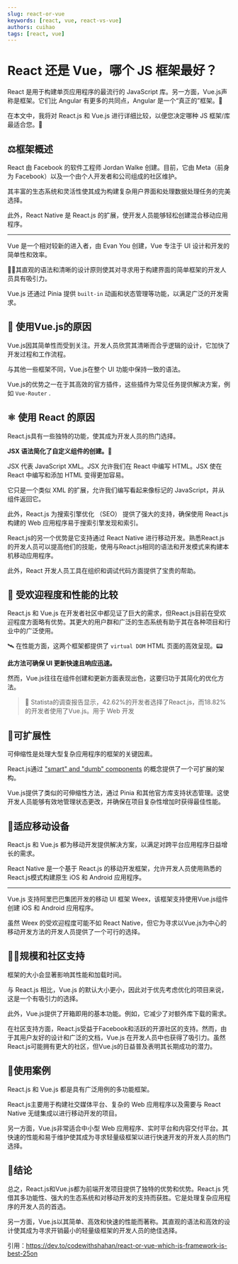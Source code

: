 ```yaml
---
slug: react-or-vue
keywords: [react, vue, react-vs-vue]
authors: cuihao
tags: [react, vue]
---
```


# React 还是 Vue，哪个 JS 框架最好？
React 是用于构建单页应用程序的最流行的 JavaScript 库。另一方面，Vue.js声称是框架。它们比 Angular 有更多的共同点，Angular 是一个“真正的”框架。🚩

在本文中，我将对 React.js 和 Vue.js 进行详细比较，以便您决定哪种 JS 框架/库最适合您。🚧

<!--truncate-->
## ⚖️框架概述
React 由 Facebook 的软件工程师 Jordan Walke 创建。目前，它由 Meta（前身为 Facebook）以及一个由个人开发者和公司组成的社区维护。

其丰富的生态系统和灵活性使其成为构建复杂用户界面和处理数据处理任务的完美选择。

此外，React Native 是 React.js 的扩展，使开发人员能够轻松创建混合移动应用程序。
<hr />
Vue 是一个相对较新的进入者，由 Evan You 创建，Vue 专注于 UI 设计和开发的简单性和效率。

🧹🫧其直观的语法和清晰的设计原则使其对寻求用于构建界面的简单框架的开发人员具有吸引力。

Vue.js 还通过 Pinia 提供 `built-in` 动画和状态管理等功能，以满足广泛的开发需求。

## 🍏 使用Vue.js的原因
Vue.js因其简单性而受到关注。开发人员欣赏其清晰而合乎逻辑的设计，它加快了开发过程和工作流程。

与其他一些框架不同，Vue.js在整个 UI 功能中保持一致的语法。

Vue.js的优势之一在于其高效的官方插件，这些插件为常见任务提供解决方案，例如 `Vue-Router` .


## ⚛️ 使用 React 的原因
React.js具有一些独特的功能，使其成为开发人员的热门选择。

**JSX 语法简化了自定义组件的创建。📂**

JSX 代表 JavaScript XML。JSX 允许我们在 React 中编写 HTML。JSX 使在 React 中编写和添加 HTML 变得更加容易。

它只是一个类似 XML 的扩展，允许我们编写看起来像标记的 JavaScript，并从组件返回它。

此外，React.js 为搜索引擎优化 （SEO） 提供了强大的支持，确保使用 React.js 构建的 Web 应用程序易于搜索引擎发现和索引。

React.js的另一个优势是它支持通过 React Native 进行移动开发。熟悉React.js的开发人员可以提高他们的技能，使用与React.js相同的语法和开发模式来构建本机移动应用程序。

此外，React 开发人员工具在组织和调试代码方面提供了宝贵的帮助。

## **🥇 受欢迎程度和性能的比较**
React.js 和 Vue.js 在开发者社区中都见证了巨大的需求，但React.js目前在受欢迎程度方面略有优势。其更大的用户群和广泛的生态系统有助于其在各种项目和行业中的广泛使用。

🛰️ 在性能方面，这两个框架都提供了 `virtual DOM` HTML 页面的高效呈现。📟

**此方法可确保 UI 更新快速且响应迅速。**

然而，Vue.js往往在组件创建和更新方面表现出色，这要归功于其简化的优化方法。

> 🔎 Statista的调查报告显示，42.62%的开发者选择了React.js，而18.82%的开发者使用了Vue.js。用于 Web 开发

## 🧊可扩展性
可伸缩性是处理大型复杂应用程序的框架的关键因素。

React.js通过 ["smart" and "dumb" components](https://coderwall.com/p/znkw-q/smart-vs-dumb-components-when-to-use-which) 的概念提供了一个可扩展的架构。

Vue.js提供了类似的可伸缩性方法，通过 Pinia 和其他官方库支持状态管理。这使开发人员能够有效地管理状态更改，并确保在项目复杂性增加时获得最佳性能。

## 📲适应移动设备
React.js 和 Vue.js 都为移动开发提供解决方案，以满足对跨平台应用程序日益增长的需求。

React Native 是一个基于 React.js 的移动开发框架，允许开发人员使用熟悉的React.js模式构建原生 iOS 和 Android 应用程序。
<hr />
Vue.js 支持阿里巴巴集团开发的移动 UI 框架 Weex，该框架支持使用Vue.js组件创建 iOS 和 Android 应用程序。

虽然 Weex 的受欢迎程度可能不如 React Native，但它为寻求以Vue.js为中心的移动开发方法的开发人员提供了一个可行的选择。

## 🚎🔩规模和社区支持
框架的大小会显著影响其性能和加载时间。

与 React.js 相比，Vue.js 的默认大小更小，因此对于优先考虑优化的项目来说，这是一个有吸引力的选择。

此外，Vue.js提供了开箱即用的基本功能。例如，它减少了对额外库下载的需求。

在社区支持方面，React.js受益于Facebook和活跃的开源社区的支持。然而，由于其用户友好的设计和广泛的文档，Vue.js 在开发人员中也获得了吸引力。虽然React.js可能拥有更大的社区，但Vue.js的日益普及表明其长期成功的潜力。

## 🏒使用案例
React.js 和 Vue.js 都是具有广泛用例的多功能框架。

React.js主要用于构建社交媒体平台、复杂的 Web 应用程序以及需要与 React Native 无缝集成以进行移动开发的项目。

另一方面，Vue.js非常适合中小型 Web 应用程序、实时平台和内容交付平台。其快速的性能和易于维护使其成为寻求轻量级框架以进行快速开发的开发人员的热门选择。

## 👏结论
总之，React.js和Vue.js都为前端开发项目提供了独特的优势和优势。React.js 凭借其多功能性、强大的生态系统和对移动开发的支持而获胜。它是处理复杂应用程序的开发人员的首选。

另一方面，Vue.js以其简单、高效和快速的性能而著称。其直观的语法和高效的设计使其成为寻求开销最小的轻量级框架的开发人员的绝佳选择。

引用：https://dev.to/codewithshahan/react-or-vue-which-js-framework-is-best-25on
